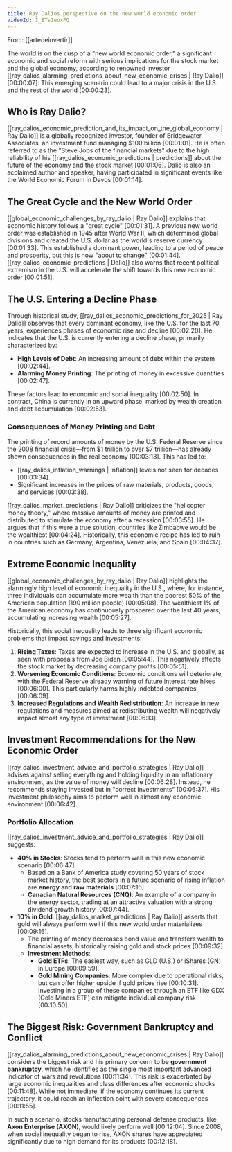 ```yaml
---
title: Ray Dalios perspective on the new world economic order
videoId: I_ETs1euxPQ
---
```


From: [[artedeinvertir]] <br/> 

The world is on the cusp of a "new world economic order," a significant economic and social reform with serious implications for the stock market and the global economy, according to renowned investor [[ray_dalios_alarming_predictions_about_new_economic_crises | Ray Dalio]] <a class="yt-timestamp" data-t="00:00:07">[00:00:07]</a>. This emerging scenario could lead to a major crisis in the U.S. and the rest of the world <a class="yt-timestamp" data-t="00:00:23">[00:00:23]</a>.

## Who is Ray Dalio?
[[ray_dalios_economic_prediction_and_its_impact_on_the_global_economy | Ray Dalio]] is a globally recognized investor, founder of Bridgewater Associates, an investment fund managing $100 billion <a class="yt-timestamp" data-t="00:01:01">[00:01:01]</a>. He is often referred to as the "Steve Jobs of the financial markets" due to the high reliability of his [[ray_dalios_economic_predictions | predictions]] about the future of the economy and the stock market <a class="yt-timestamp" data-t="00:01:06">[00:01:06]</a>. Dalio is also an acclaimed author and speaker, having participated in significant events like the World Economic Forum in Davos <a class="yt-timestamp" data-t="00:01:14">[00:01:14]</a>.

## The Great Cycle and the New World Order
[[global_economic_challenges_by_ray_dalio | Ray Dalio]] explains that economic history follows a "great cycle" <a class="yt-timestamp" data-t="00:01:31">[00:01:31]</a>. A previous new world order was established in 1945 after World War II, which determined global divisions and created the U.S. dollar as the world's reserve currency <a class="yt-timestamp" data-t="00:01:33">[00:01:33]</a>. This established a dominant power, leading to a period of peace and prosperity, but this is now "about to change" <a class="yt-timestamp" data-t="00:01:44">[00:01:44]</a>. [[ray_dalios_economic_predictions | Dalio]] also warns that recent political extremism in the U.S. will accelerate the shift towards this new economic order <a class="yt-timestamp" data-t="00:01:51">[00:01:51]</a>.

## The U.S. Entering a Decline Phase
Through historical study, [[ray_dalios_economic_predictions_for_2025 | Ray Dalio]] observes that every dominant economy, like the U.S. for the last 70 years, experiences phases of economic rise and decline <a class="yt-timestamp" data-t="00:02:20">[00:02:20]</a>. He indicates that the U.S. is currently entering a decline phase, primarily characterized by:
*   **High Levels of Debt**: An increasing amount of debt within the system <a class="yt-timestamp" data-t="00:02:44">[00:02:44]</a>.
*   **Alarming Money Printing**: The printing of money in excessive quantities <a class="yt-timestamp" data-t="00:02:47">[00:02:47]</a>.

These factors lead to economic and social inequality <a class="yt-timestamp" data-t="00:02:50">[00:02:50]</a>. In contrast, China is currently in an upward phase, marked by wealth creation and debt accumulation <a class="yt-timestamp" data-t="00:02:53">[00:02:53]</a>.

### Consequences of Money Printing and Debt
The printing of record amounts of money by the U.S. Federal Reserve since the 2008 financial crisis—from $1 trillion to over $7 trillion—has already shown consequences in the real economy <a class="yt-timestamp" data-t="00:03:13">[00:03:13]</a>. This has led to:
*   [[ray_dalios_inflation_warnings | Inflation]] levels not seen for decades <a class="yt-timestamp" data-t="00:03:34">[00:03:34]</a>.
*   Significant increases in the prices of raw materials, products, goods, and services <a class="yt-timestamp" data-t="00:03:38">[00:03:38]</a>.

[[ray_dalios_market_predictions | Ray Dalio]] criticizes the "helicopter money theory," where massive amounts of money are printed and distributed to stimulate the economy after a recession <a class="yt-timestamp" data-t="00:03:55">[00:03:55]</a>. He argues that if this were a true solution, countries like Zimbabwe would be the wealthiest <a class="yt-timestamp" data-t="00:04:24">[00:04:24]</a>. Historically, this economic recipe has led to ruin in countries such as Germany, Argentina, Venezuela, and Spain <a class="yt-timestamp" data-t="00:04:37">[00:04:37]</a>.

## Extreme Economic Inequality
[[global_economic_challenges_by_ray_dalio | Ray Dalio]] highlights the alarmingly high level of economic inequality in the U.S., where, for instance, three individuals can accumulate more wealth than the poorest 50% of the American population (190 million people) <a class="yt-timestamp" data-t="00:05:08">[00:05:08]</a>. The wealthiest 1% of the American economy has continuously prospered over the last 40 years, accumulating increasing wealth <a class="yt-timestamp" data-t="00:05:27">[00:05:27]</a>.

Historically, this social inequality leads to three significant economic problems that impact savings and investments:
1.  **Rising Taxes**: Taxes are expected to increase in the U.S. and globally, as seen with proposals from Joe Biden <a class="yt-timestamp" data-t="00:05:44">[00:05:44]</a>. This negatively affects the stock market by decreasing company profits <a class="yt-timestamp" data-t="00:05:51">[00:05:51]</a>.
2.  **Worsening Economic Conditions**: Economic conditions will deteriorate, with the Federal Reserve already warning of future interest rate hikes <a class="yt-timestamp" data-t="00:06:00">[00:06:00]</a>. This particularly harms highly indebted companies <a class="yt-timestamp" data-t="00:06:09">[00:06:09]</a>.
3.  **Increased Regulations and Wealth Redistribution**: An increase in new regulations and measures aimed at redistributing wealth will negatively impact almost any type of investment <a class="yt-timestamp" data-t="00:06:13">[00:06:13]</a>.

## Investment Recommendations for the New Economic Order
[[ray_dalios_investment_advice_and_portfolio_strategies | Ray Dalio]] advises against selling everything and holding liquidity in an inflationary environment, as the value of money will decline <a class="yt-timestamp" data-t="00:06:28">[00:06:28]</a>. Instead, he recommends staying invested but in "correct investments" <a class="yt-timestamp" data-t="00:06:37">[00:06:37]</a>. His investment philosophy aims to perform well in almost any economic environment <a class="yt-timestamp" data-t="00:06:42">[00:06:42]</a>.

### Portfolio Allocation
[[ray_dalios_investment_advice_and_portfolio_strategies | Ray Dalio]] suggests:
*   **40% in Stocks**: Stocks tend to perform well in this new economic scenario <a class="yt-timestamp" data-t="00:06:47">[00:06:47]</a>.
    *   Based on a Bank of America study covering 50 years of stock market history, the best sectors in a future scenario of rising inflation are **energy** and **raw materials** <a class="yt-timestamp" data-t="00:07:16">[00:07:16]</a>.
    *   **Canadian Natural Resources (CNQ)**: An example of a company in the energy sector, trading at an attractive valuation with a strong dividend growth history <a class="yt-timestamp" data-t="00:07:44">[00:07:44]</a>.
*   **10% in Gold**: [[ray_dalios_market_predictions | Ray Dalio]] asserts that gold will always perform well if this new world order materializes <a class="yt-timestamp" data-t="00:09:16">[00:09:16]</a>.
    *   The printing of money decreases bond value and transfers wealth to financial assets, historically raising gold and stock prices <a class="yt-timestamp" data-t="00:09:32">[00:09:32]</a>.
    *   **Investment Methods**:
        *   **Gold ETFs**: The easiest way, such as GLD (U.S.) or iShares (GN) in Europe <a class="yt-timestamp" data-t="00:09:59">[00:09:59]</a>.
        *   **Gold Mining Companies**: More complex due to operational risks, but can offer higher upside if gold prices rise <a class="yt-timestamp" data-t="00:10:31">[00:10:31]</a>. Investing in a group of these companies through an ETF like GDX (Gold Miners ETF) can mitigate individual company risk <a class="yt-timestamp" data-t="00:10:50">[00:10:50]</a>.

## The Biggest Risk: Government Bankruptcy and Conflict
[[ray_dalios_alarming_predictions_about_new_economic_crises | Ray Dalio]] considers the biggest risk and his primary concern to be **government bankruptcy**, which he identifies as the single most important advanced indicator of wars and revolutions <a class="yt-timestamp" data-t="00:11:34">[00:11:34]</a>. This risk is exacerbated by large economic inequalities and class differences after economic shocks <a class="yt-timestamp" data-t="00:11:48">[00:11:48]</a>. While not immediate, if the economy continues its current trajectory, it could reach an inflection point with severe consequences <a class="yt-timestamp" data-t="00:11:55">[00:11:55]</a>.

In such a scenario, stocks manufacturing personal defense products, like **Axon Enterprise (AXON)**, would likely perform well <a class="yt-timestamp" data-t="00:12:04">[00:12:04]</a>. Since 2008, when social inequality began to rise, AXON shares have appreciated significantly due to high demand for its products <a class="yt-timestamp" data-t="00:12:18">[00:12:18]</a>.
